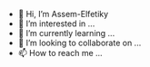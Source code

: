 - 👋 Hi, I’m Assem-Elfetiky
- 👀 I’m interested in ...
- 🌱 I’m currently learning ...
- 💞️ I’m looking to collaborate on ...
- 📫 How to reach me ...

<!---
assemelfetiky/assemelfetiky is a ✨ special ✨ repository because its `README.md` (this file) appears on your GitHub profile.
You can click the Preview link to take a look at your changes.
--->
